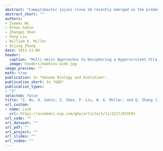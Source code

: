 ```yaml
---
abstract: "Campylobacter jejuni clone SA recently emerged as the predominant cause of sheep abortion in the United States and is also associated with foodborne gastroenteritis in humans. A distinct phenotype of this clone is its ability to induce bacteremia and abortion. To facilitate understanding the pathogenesis of this hypervirulent clone, we analyzed a clinical isolate (IA3902) of clone SA using multi-omics approaches. The genome of IA3902 contains a circular chromosome of 1,635,045 bp and a circular plasmid of 37,174 bp. Comparative genomic analysis revealed that IA3902 is most closely related to C. jejuni NCTC11168, which is a reference strain and was previously shown to be non-abortifacient in pregnant animals. Despite the high genomic synteny and sequence homology, there are 12 variable regions (VRs) and 8,696 single-nucleotide polymorphisms and indels between the two genomes. Notably, the variable genes in the capsular polysaccharides biosynthesis and O-linked glycosylation loci of IA3902 are highly homogenous to their counterparts in C. jejuni subsp. doylei and C. jejuni G1, which are known to be frequently associated with bacteremia. Transcriptomic and proteomic profiles were conducted to compare IA3902 with NCTC11168, which revealed that the pathways of energy generation, motility, and serine utilization were significantly up-regulated in IA3902, whereas the pathways of iron uptake and proline, glutamate, aspartate, and lactate utilization were significantly down-regulated. These results suggest that C. jejuni clone SA has evolved distinct genomic content and gene expression patterns that modulate surface polysacharide structures, motilitiy, and metabolic pathways. These changes may have contributed to its hyper-virulence in abortion induction."
abstract_short: ""
authors:
- Zuowei Wu  
- Orhan Sahin 
- Zhangqi Shen 
- Peng Liu 
- William G. Miller 
- Qijing Zhang
date: 2013-11-06
header:
  caption: "Multi-omics Approaches to Deciphering a Hypervirulent Strain of Campylobacter jejuni"
  image: headers/bubbles-wide.jpg
image_preview: ""
math: true
publication: In *Genome Biology and Evolution*.
publication_short: In *GBE*
publication_types:
- "2"
selected: false
title: "Z. Wu, O. Sahin, Z. Shen, P. Liu, W. G. Miller, and Q. Zhang (2013). Multi-omics approaches to deciphering a hypervirulent strain of Campylobacter jejuni. Genome Biology and Evolution, 5(11):2217-2230."
url_custom:
- name: Link
  url: https://academic.oup.com/gbe/article/5/11/2217/653501
url_code: ""
url_dataset: ""
url_pdf: ""
url_project: ""
url_slides: ""
url_video: ""
---
```

